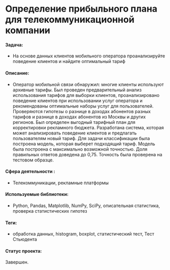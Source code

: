 # Определение прибыльного плана для телекоммуникационной компании

#### Задача:
- На основе данных клиентов мобильного оператора проанализируйте поведение клиентов и найдите оптимальный тариф

#### Описание:
- Оператор мобильной связи обнаружил: многие клиенты используют архивные тарифы. Был проведен предварительный анализ использования тарифов для выборки клиентов, проанализировано поведение клиентов при использовании услуг оператора и рекомендованы оптимальные наборы услуг для пользователей. Проверяются гипотезы о разнице в доходах абонентов разных тарифов и разнице в доходах абонентов из Москвы и других регионов. Был определен выгодный тарифный план для корректировки рекламного бюджета. Разработана система, которая может анализировать поведение клиентов и предлагать пользователям новый тариф. Для задачи классификации была построена модель, которая выберет подходящий тариф. Модель была построена с максимально возможной точностью. Доля правильных ответов доведена до 0,75. Точность была проверена на тестовом образце.

#### Сфера деятельности :
- Телекоммуникации, рекламные платформы

#### Используемые библиотеки:
- Python, Pandas, Matplotlib, NumPy, SciPy, описательная статистика, проверка статистических гипотез

#### Теги:
- обработка данных, histogram, boxplot, статистический тест, Тест Стьюдента

#### Статус проекта:

Завершен.
